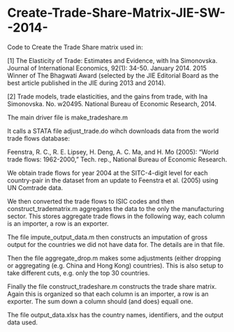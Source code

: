 # Create-Trade-Share-Matrix-JIE-SW--2014-
Code to Create the Trade Share matrix used in:

[1] The Elasticity of Trade: Estimates and Evidence, with Ina Simonovska.
Journal of International Economics, 92(1): 34-50. January 2014.
2015 Winner of The Bhagwati Award (selected by the JIE Editorial Board as the best article published in the
JIE during 2013 and 2014).

[2] Trade models, trade elasticities, and the gains from trade, with Ina Simonovska.
No. w20495. National Bureau of Economic Research, 2014.

The main driver file is make_tradeshare.m 

It calls a STATA file adjust_trade.do wihch downloads data from the world trade flows database:
 
Feenstra, R. C., R. E. Lipsey, H. Deng, A. C. Ma, and H. Mo (2005): “World trade flows: 1962-2000,” Tech. rep., National Bureau of Economic Research.
 
We obtain trade flows for year 2004 at the SITC-4-digit level for each country-pair in the dataset from an update to Feenstra et al. (2005) using UN Comtrade data.

We then converted the trade flows to ISIC codes and then construct_tradematrix.m aggregates the data to the only the manufacturing sector. This stores aggregate trade flows in the following way, each column is an importer, a row is an exporter.
 
The file impute_output_data.m then constructs an imputation of gross output for the countries we did not have data for. The details are in that file.
 
Then the file aggregate_drop.m makes some adjustments (either dropping or aggregating (e.g. China and Hong Kong) countries). This is also setup to take different cuts, e.g. only the top 30 countries.
 
Finally the file construct_tradeshare.m constructs the trade share matrix. Again this is organized so that each column is an importer, a row is an exporter. The sum down a column should (and does) equall one.

The file output_data.xlsx has the country names, identifiers, and the output data used. 

